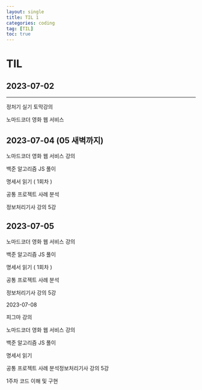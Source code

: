 ```yaml
---
layout: single
title: TIL 1
categories: coding
tag: [TIL]
toc: true
---
```


# TIL

## 2023-07-02

----

정처기 실기 토막강의

노마드코더 영화 웹 서비스

## 2023-07-04 (05 새벽까지)

노마드코더 영화 웹 서비스 강의

백준 알고리즘 JS 풀이

명세서 읽기 ( 1회차 )

공통 프로젝트 사례 분석 

정보처리기사 강의 5강

## 2023-07-05

노마드코더 영화 웹 서비스 강의

백준 알고리즘 JS 풀이

명세서 읽기 ( 1회차 )

공통 프로젝트 사례 분석

정보처리기사 강의 5강



2023-07-08

피그마 강의

노마드코더 영화 웹 서비스 강의

백준 알고리즘 JS 풀이

명세서 읽기 

공통 프로젝트 사례 분석정보처리기사 강의 5강

1주차 코드 이해 및 구현
